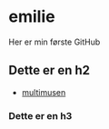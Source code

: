 # emilie

Her er min første GitHub

## Dette er en h2 

* [multimusen](http://multimusen.dk/) 
### Dette er en h3 
